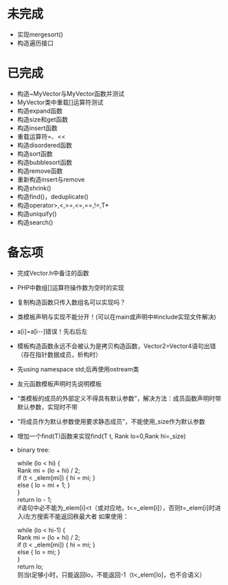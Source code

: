 # 未完成   
*  实现mergesort()
*  构造遍历接口

# 已完成  
*  构造~MyVector与MyVector函数并测试  
*  MyVector类中重载[]运算符测试  
*  构造expand函数  
*  构造size和get函数  
*  构造insert函数  
*  重载运算符=、<<  
*  构造disordered函数  
*  构造sort函数  
*  构造bubblesort函数  
*  构造remove函数  
*  重新构造insert与remove  
*  构造shrink()  
*  构造find()，deduplicate()  
*  构造operator>,<,>=,<=,==,!=,T*  
*  构造uniquify()  
*  构造search() 




# 备忘项  
*  完成Vector.h中备注的函数  
*  PHP中数组[]运算符操作数为空时的实现  
*  复制构造函数只传入数组名可以实现吗？  
*  类模板声明与实现不能分开！(可以在main或声明中#include实现文件解决)  
*  a[i]=a[i--]错误！先右后左  
*  模板构造函数永远不会被认为是拷贝构造函数，Vector2=Vector4语句出错（存在指针数据成员，析构时）  
*  先using namespace std;后再使用ostream类  
*  友元函数模板声明时先说明模板  
*  “类模板的成员的外部定义不得具有默认参数”，解决方法：成员函数声明时带默认参数，实现时不带  
*  “将成员作为默认参数使用要求静态成员”，不能使用_size作为默认参数  
*  增加一个find(T)函数来实现find(T t, Rank lo=0,Rank hi=_size)  
*  binary tree:  

	while (lo < hi) {  
		Rank mi = (lo + hi) / 2;  
		if (t < _elem[mi]) { hi = mi; }  
		else { lo = mi + 1; }  
	}  
	return lo - 1;  
	if语句中必不能为_elem[i]<t（或对应地，t<=_elem[i]），否则t=_elem[i]时进入i左方搜索不能返回秩最大者
	如果使用：  
	
	while (lo < hi-1) {  
		Rank mi = (lo + hi) / 2;  
		if (t < _elem[mi]) { hi = mi; }  
		else { lo = mi; }  
	}  
	return lo;  
	则当t足够小时，只能返回lo，不能返回-1（t<_elem[lo]，也不合语义）